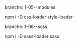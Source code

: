 branche: 1-05--modules 

npm i -D css-loader style-loader

branche: 1-06--scss 

npm i -D sass-loader sass